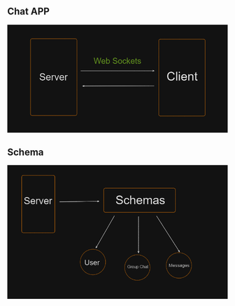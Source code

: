 ## Chat APP

![](./Assest/Screenshot%202023-04-13%20080917.png)

## Schema

![](./Assest/Screenshot%202023-04-13%20082727.png)

